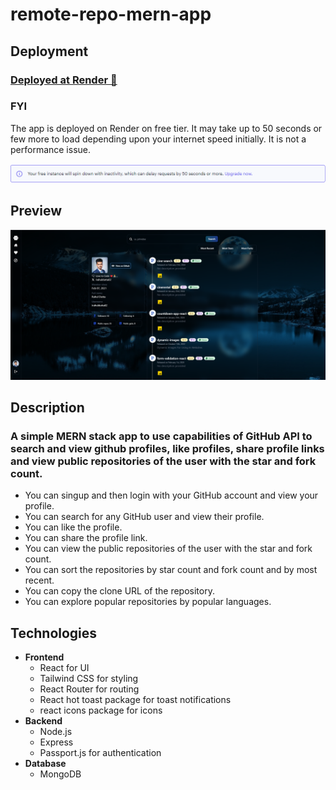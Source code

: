 # remote-repo-mern-app

## Deployment

### [Deployed at Render 🔗](https://remote-repo-mern-app.onrender.com/)

### FYI

The app is deployed on Render on free tier. It may take up to 50 seconds or few more to load depending upon your internet speed initially. It is not a performance issue.

![image](./doc/assets/01.png)

## Preview

![image](./doc/assets/02.png)

## Description

### A simple MERN stack app to use capabilities of GitHub API to search and view github profiles, like profiles, share profile links and view public repositories of the user with the star and fork count.

- You can singup and then login with your GitHub account and view your profile.
- You can search for any GitHub user and view their profile.
- You can like the profile.
- You can share the profile link.
- You can view the public repositories of the user with the star and fork count.
- You can sort the repositories by star count and fork count and by most recent.
- You can copy the clone URL of the repository.
- You can explore popular repositories by popular languages. 

## Technologies

- **Frontend**
  - React for UI
  - Tailwind CSS for styling
  - React Router for routing
  - React hot toast package for toast notifications 
  - react icons package for icons
- **Backend**
  - Node.js 
  - Express 
  - Passport.js for authentication
- **Database**  
  - MongoDB 

